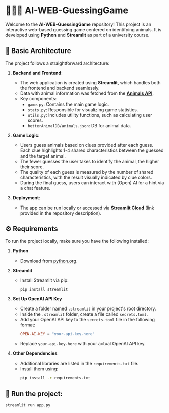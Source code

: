 # 🐸🐻🦊 AI-WEB-GuessingGame

Welcome to the **AI-WEB-GuessingGame** repository! This project is an interactive web-based guessing game centered on identifying animals. It is developed using **Python** and **Streamlit** as part of a university course.

## 📐 Basic Architecture

The project follows a straightforward architecture:

1. **Backend and Frontend**:
   - The web application is created using **Streamlit**, which handles both the frontend and backend seamlessly.
   - Data with animal information was fetched from the [**Animals API**](https://api-ninjas.com/api/animals).
   - Key components:
     - `game.py`: Contains the main game logic.
     - `stats.py`: Responsible for visualizing game statistics.
     - `utils.py`: Includes utility functions, such as calculating user scores.
     - `betterAnimalDB/animals.json`: DB for animal data.

2. **Game Logic**:
   - Users guess animals based on clues provided after each guess. Each clue highlights 1-4 shared characteristics between the guessed and the target animal.
   - The fewer guesses the user takes to identify the animal, the higher their score.
   - The quality of each guess is measured by the number of shared characteristics, with the result visually indicated by clue colors.
   - During the final guess, users can interact with (Open) AI for a hint via a chat feature.

3. **Deployment**:
   - The app can be run locally or accessed via **Streamlit Cloud** (link provided in the repository description).

## ⚙️ Requirements

To run the project locally, make sure you have the following installed:

1. **Python**
   - Download from [python.org](https://www.python.org/).

2. **Streamlit**
   - Install Streamlit via pip:
     ```bash
     pip install streamlit
     ```

3. **Set Up OpenAI API Key**
   - Create a folder named `.streamlit` in your project's root directory.
   - Inside the `.streamlit` folder, create a file called `secrets.toml`.
   - Add your OpenAI API key to the `secrets.toml` file in the following format:
     ```toml
     OPEN-AI-KEY = "your-api-key-here"
     ```
   - Replace `your-api-key-here` with your actual OpenAI API key.

4. **Other Dependencies**:
   - Additional libraries are listed in the `requirements.txt` file.
   - Install them using:
     ```bash
     pip install -r requirements.txt
     ```

## 🛫 Run the project:
   ```bash
   streamlit run app.py
   ```
